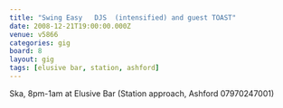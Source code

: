 ```yaml
---
title: "Swing Easy   DJS  (intensified) and guest TOAST"
date: 2008-12-21T19:00:00.000Z
venue: v5866
categories: gig
board: 8
layout: gig
tags: [elusive bar, station, ashford]
---
```

Ska, 8pm-1am at Elusive Bar (Station approach, Ashford 07970247001)